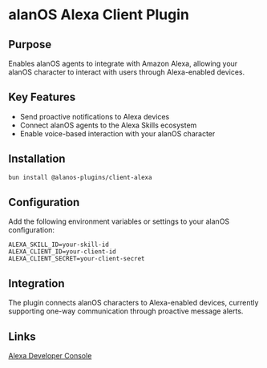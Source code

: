 # alanOS Alexa Client Plugin

## Purpose

Enables alanOS agents to integrate with Amazon Alexa, allowing your alanOS character to interact with users through Alexa-enabled devices.

## Key Features

- Send proactive notifications to Alexa devices
- Connect alanOS agents to the Alexa Skills ecosystem
- Enable voice-based interaction with your alanOS character

## Installation

```bash
bun install @alanos-plugins/client-alexa
```

## Configuration

Add the following environment variables or settings to your alanOS configuration:

```
ALEXA_SKILL_ID=your-skill-id
ALEXA_CLIENT_ID=your-client-id
ALEXA_CLIENT_SECRET=your-client-secret
```

## Integration

The plugin connects alanOS characters to Alexa-enabled devices, currently supporting one-way communication through proactive message alerts.

## Links

[Alexa Developer Console](https://developer.amazon.com/alexa/console/ask)
